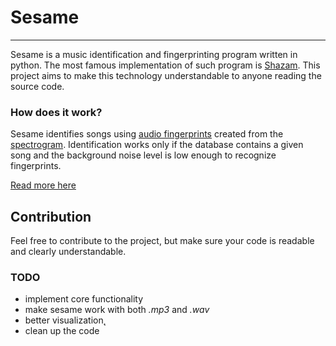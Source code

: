 # Sesame
---

Sesame is a music identification and fingerprinting program written in python. The most famous implementation of such program is [Shazam](https://www.shazam.com/). This project aims to make this technology understandable to anyone reading the source code.

### How does it work?

Sesame identifies songs using [audio fingerprints](https://en.wikipedia.org/wiki/Acoustic_fingerprint) created from the [spectrogram](https://en.wikipedia.org/wiki/Spectrogram). Identification works only if the database contains a given song and the background noise level is low enough to recognize fingerprints.

[Read more here](https://www.pathpartnertech.com/audio-fingerprinting-understanding-the-concept-process-application/)

## Contribution

Feel free to contribute to the project, but make sure your code is readable and clearly understandable.

### TODO

* implement core functionality
* make sesame work with both *.mp3* and *.wav* 
* better visualization˛
* clean up the code
